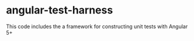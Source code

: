 # angular-test-harness
This code includes the a framework for constructing unit tests with Angular 5+
